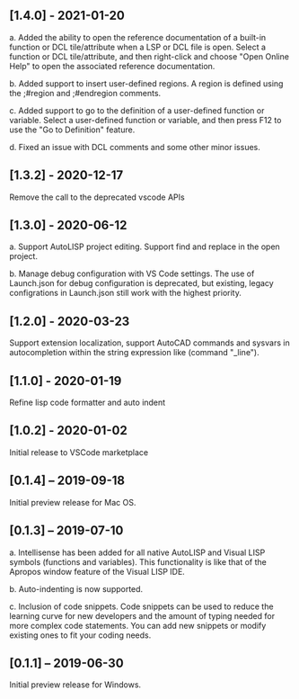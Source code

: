 ## [1.4.0] - 2021-01-20
a.	Added the ability to open the reference documentation of a built-in function or DCL tile/attribute when a LSP or DCL file is open. Select a function or DCL tile/attribute, and then right-click and choose "Open Online Help" to open the associated reference documentation.

b.	Added support to insert user-defined regions. A region is defined using the ;#region and ;#endregion comments.

c.	Added support to go to the definition of a user-defined function or variable. Select a user-defined function or variable, and then press F12 to use the "Go to Definition" feature.

d.	Fixed an issue with DCL comments and some other minor issues.

## [1.3.2] - 2020-12-17
Remove the call to the deprecated vscode APIs

## [1.3.0] - 2020-06-12
a.	Support AutoLISP project editing. Support find and replace in the open project.

b.	Manage debug configuration with VS Code settings. The use of Launch.json for debug configuration is deprecated, but existing, legacy configrations in Launch.json still work with the highest priority.


## [1.2.0] - 2020-03-23
Support extension localization, support AutoCAD commands and sysvars in autocompletion within the string expression like (command "_line").

## [1.1.0] - 2020-01-19
Refine lisp code formatter and auto indent

## [1.0.2] - 2020-01-02
Initial release to VSCode marketplace

## [0.1.4] – 2019-09-18
Initial preview release for Mac OS.

## [0.1.3] – 2019-07-10
a.	Intellisense has been added for all native AutoLISP and Visual LISP symbols (functions and variables). This functionality is like that of the Apropos window feature of the Visual LISP IDE.

b.	Auto-indenting is now supported.

c. Inclusion of code snippets.
Code snippets can be used to reduce the learning curve for new developers and the amount of typing needed for more complex code statements. You can add new snippets or modify existing ones to fit your coding needs.


## [0.1.1] – 2019-06-30
Initial preview release for Windows.
